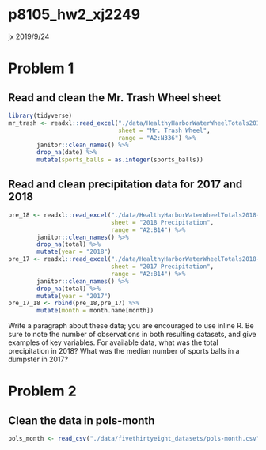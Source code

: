 p8105\_hw2\_xj2249
================
jx
2019/9/24

# Problem 1

## Read and clean the Mr. Trash Wheel sheet

``` r
library(tidyverse)
mr_trash <- readxl::read_excel("./data/HealthyHarborWaterWheelTotals2018-7-28.xlsx", 
                               sheet = "Mr. Trash Wheel",
                               range = "A2:N336") %>% 
        janitor::clean_names() %>% 
        drop_na(date) %>% 
        mutate(sports_balls = as.integer(sports_balls))
```

## Read and clean precipitation data for 2017 and 2018

``` r
pre_18 <- readxl::read_excel("./data/HealthyHarborWaterWheelTotals2018-7-28.xlsx", 
                             sheet = "2018 Precipitation",
                             range = "A2:B14") %>% 
        janitor::clean_names() %>% 
        drop_na(total) %>% 
        mutate(year = "2018")
pre_17 <- readxl::read_excel("./data/HealthyHarborWaterWheelTotals2018-7-28.xlsx", 
                             sheet = "2017 Precipitation",
                             range = "A2:B14") %>% 
        janitor::clean_names() %>% 
        drop_na(total) %>% 
        mutate(year = "2017")
pre_17_18 <- rbind(pre_18,pre_17) %>% 
        mutate(month = month.name[month])
```

Write a paragraph about these data; you are encouraged to use inline R.
Be sure to note the number of observations in both resulting datasets,
and give examples of key variables. For available data, what was the
total precipitation in 2018? What was the median number of sports balls
in a dumpster in 2017?

# Problem 2

## Clean the data in pols-month

``` r
pols_month <- read_csv("./data/fivethirtyeight_datasets/pols-month.csv")
```
